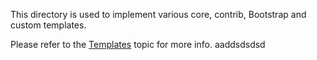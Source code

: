 This directory is used to implement various core, contrib, Bootstrap and custom
templates.

Please refer to the [Templates](<!-- @url templates -->) topic for more info. aaddsdsdsd
